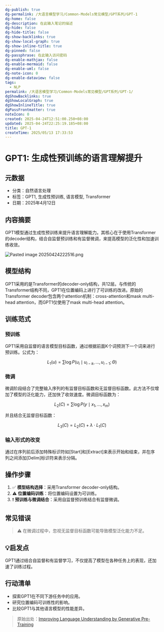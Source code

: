 ```yaml
---
dg-publish: true
dg-permalink: /大语言模型学习/Common-Models常见模型/GPT系列/GPT-1
dg-home: false
dg-description: 在此输入笔记的描述
dg-hide: false
dg-hide-title: false
dg-show-backlinks: true
dg-show-local-graph: true
dg-show-inline-title: true
dg-pinned: false
dg-passphrase: 在此输入访问密码
dg-enable-mathjax: false
dg-enable-mermaid: false
dg-enable-uml: false
dg-note-icon: 0
dg-enable-dataview: false
tags:
  - NLP
permalink: /大语言模型学习/Common-Models常见模型/GPT系列/GPT-1/
dgShowBacklinks: true
dgShowLocalGraph: true
dgShowInlineTitle: true
dgPassFrontmatter: true
noteIcon: 0
created: 2025-04-24T12:51:00.250+08:00
updated: 2025-04-24T22:25:19.185+08:00
title: GPT-1
createTime: 2025/05/13 17:33:53
---
```




# GPT1: 生成性预训练的语言理解提升

## 元数据
- 分类：自然语言处理
- 标签：GPT1, 生成性预训练, 语言模型, Transformer
- 日期：2025年4月12日


## 内容摘要
GPT1模型通过生成性预训练来提升语言理解能力。其核心在于使用Transformer的decoder结构，结合自监督预训练和有监督微调，来提高模型的泛化性和加速训练收敛。

![Pasted image 20250424222516.png](/img/user/%E9%99%84%E4%BB%B6/Pasted%20image%2020250424222516.png)


## 模型结构
GPT1采用的是Transformer的decoder-only结构，共12层。与传统的Transformer结构不同，GPT1在位置编码上进行了可训练的改进。原始的Transformer decoder包含两个attention机制：cross-attention和mask multi-head attention，而GPT1仅使用了mask multi-head attention。


## 训练范式

### 预训练
GPT1采用自监督的语言模型目标函数，通过根据前面K个词预测下一个词来进行预训练。公式为：

$$
L_1(u) = \sum \log P(u_i \mid u_{i-k}, \ldots, u_{i-1}; \Theta)
$$


### 微调
微调阶段结合了完整输入序列的有监督目标函数和无监督目标函数。此方法不仅增加了模型的泛化能力，还加快了收敛速度。微调目标函数为：

$$
L_2(C) = \sum \log P(y \mid x_1, \ldots, x_m)
$$

并且结合无监督目标函数：

$$
L_3(C) = L_2(C) + \lambda \cdot L_1(C)
$$


### 输入形式的改变
通过在序列前后添加特殊标识符如[Start]和[Extract]来表示开始和结束，并在序列之间添加[Delim]标识符来表示分隔。


## 操作步骤
1. ✅ **模型结构选择**：采用Transformer decoder-only结构。
2. ⚠ **位置编码训练**：将位置编码设置为可训练。
3. ❗ **预训练与微调结合**：采用自监督预训练结合有监督微调。


## 常见错误
> ⚠ 在微调过程中，忽视无监督目标函数可能导致模型泛化能力不足。


## 💡启发点
GPT1通过结合自监督和有监督学习，不仅提高了模型在各种任务上的表现，还加速了训练过程。


## 行动清单
- 探索GPT1在不同下游任务中的应用。
- 研究位置编码可训练性的影响。
- 比较GPT1与其他语言模型的性能差异。

> 原始出处：[Improving Language Understanding by Generative Pre-Training](https://openai.com)
